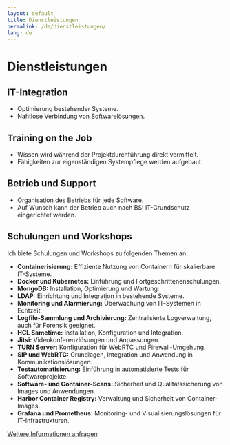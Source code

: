 ```yaml
---
layout: default
title: Dienstleistungen
permalink: /de/dienstleistungen/
lang: de
---
```


# Dienstleistungen

## IT-Integration
- Optimierung bestehender Systeme.
- Nahtlose Verbindung von Softwarelösungen.

## Training on the Job
- Wissen wird während der Projektdurchführung direkt vermittelt.
- Fähigkeiten zur eigenständigen Systempflege werden aufgebaut.

## Betrieb und Support
- Organisation des Betriebs für jede Software.
- Auf Wunsch kann der Betrieb auch nach BSI IT-Grundschutz eingerichtet werden.

## Schulungen und Workshops
Ich biete Schulungen und Workshops zu folgenden Themen an:
- **Containerisierung:** Effiziente Nutzung von Containern für skalierbare IT-Systeme.
- **Docker und Kubernetes:** Einführung und Fortgeschrittenenschulungen.
- **MongoDB:** Installation, Optimierung und Wartung.
- **LDAP:** Einrichtung und Integration in bestehende Systeme.
- **Monitoring und Alarmierung:** Überwachung von IT-Systemen in Echtzeit.
- **Logfile-Sammlung und Archivierung:** Zentralisierte Logverwaltung, auch für Forensik geeignet.
- **HCL Sametime:** Installation, Konfiguration und Integration.
- **Jitsi:** Videokonferenzlösungen und Anpassungen.
- **TURN Server:** Konfiguration für WebRTC und Firewall-Umgehung.
- **SIP und WebRTC:** Grundlagen, Integration und Anwendung in Kommunikationslösungen.
- **Testautomatisierung:** Einführung in automatisierte Tests für Softwareprojekte.
- **Software- und Container-Scans:** Sicherheit und Qualitätssicherung von Images und Anwendungen.
- **Harbor Container Registry:** Verwaltung und Sicherheit von Container-Images.
- **Grafana und Prometheus:** Monitoring- und Visualisierungslösungen für IT-Infrastrukturen.

[Weitere Informationen anfragen](/de/kontakt)
